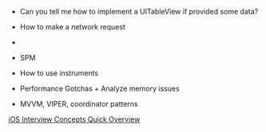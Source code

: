 - Can you tell me how to implement a UITableView if provided some data?
- How to make a network request
-

- SPM
- How to use instruments
- Performance Gotchas + Analyze memory issues
- MVVM, VIPER, coordinator patterns

[iOS Interview Concepts Quick Overview](https://www.youtube.com/@iOSDeepDive-p8)
